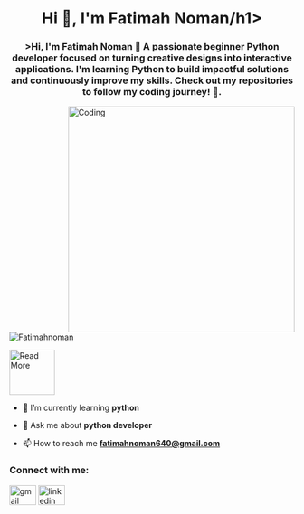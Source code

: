 <h1 align="center">Hi 👋, I'm Fatimah Noman/h1>
<h3 align="center">>Hi, I'm Fatimah Noman 👋
A passionate beginner Python developer focused on turning creative designs into interactive applications. I'm learning Python to build impactful solutions and continuously improve my skills. Check out my repositories to follow my coding journey! 🌱.</h3>

<img align="right" alt="Coding" width="400" src="https://cdn.dribbble.com/users/1162077/screenshots/3848914/programmer.gif">

<p align="left"> <img src="https://komarev.com/ghpvc/?username=faham4&label=Profile%20views&color=0e75b6&style=flat" alt="Fatimahnoman" /> </p>
<a href="https://faham4.github.io/My-Portfolio/" target="_blank">
    <img src="https://static.wixstatic.com/media/a27d24_aab4b1abedb64829a86c6066b83cbda9~mv2.gif" height="80" alt="Read More" />
  </a>

       

- 🌱 I’m currently learning **python**

- 💬 Ask me about **python developer**

- 📫 How to reach me **fatimahnoman640@gmail.com**


<h3 align="left">Connect with me:</h3>
<p align="left">
<div  dir="auto"
  <a href="fatimahnoman640@gmail.com">
    <img src="https://raw.githubusercontent.com/maurodesouza/profile-readme-generator/master/src/assets/icons/social/gmail/default.svg" width="47" height="35" alt="gmail logo" style="max-width: 100%;">
  </a>
  <a href="https://www.linkedin.com/in/fatimah-noman-3927b3342/" rel="nofollow">
    <img src="https://raw.githubusercontent.com/maurodesouza/profile-readme-generator/master/src/assets/icons/social/linkedin/default.svg" width="47" height="35" alt="linkedin logo" style="max-width: 100%;">
    </a>
</p>






